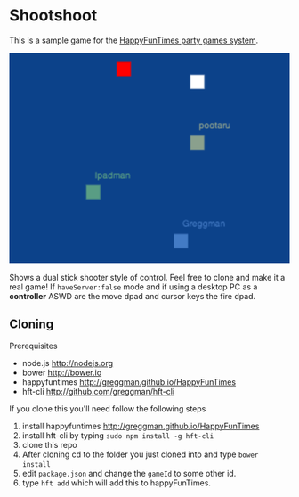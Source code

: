 Shootshoot
==========

This is a sample game for the [HappyFunTimes party games system](http://greggman.github.io/HappyFunTimes).

<img src="screenshot.png" />

Shows a dual stick shooter style of control. Feel free to clone and make it a real game!
If `haveServer:false` mode and if using
a desktop PC as a **controller** ASWD are the move dpad and cursor keys the fire dpad.

Cloning
-------

Prerequisites

*   node.js http://nodejs.org
*   bower http://bower.io
*   happyfuntimes http://greggman.github.io/HappyFunTimes
*   hft-cli http://github.com/greggman/hft-cli

If you clone this you'll need follow the following steps

1.  install happyfuntimes http://greggman.github.io/HappyFunTimes
2.  install hft-cli by typing `sudo npm install -g hft-cli`
3.  clone this repo
4.  After cloning cd to the folder you just cloned into and type `bower install`
5.  edit `package.json` and change the `gameId` to some other id.
6.  type `hft add` which will add this to happyFunTimes.



